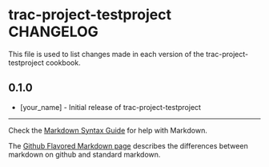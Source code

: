 trac-project-testproject CHANGELOG
==================================

This file is used to list changes made in each version of the trac-project-testproject cookbook.

0.1.0
-----
- [your_name] - Initial release of trac-project-testproject

- - -
Check the [Markdown Syntax Guide](http://daringfireball.net/projects/markdown/syntax) for help with Markdown.

The [Github Flavored Markdown page](http://github.github.com/github-flavored-markdown/) describes the differences between markdown on github and standard markdown.
